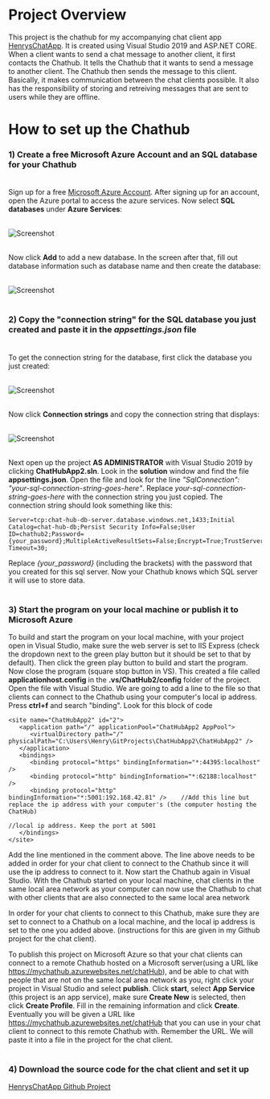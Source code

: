 # Project Overview

This project is the chathub for my accompanying chat client app [HenrysChatApp](https://github.com/hchan41567sf/HenrysChatApp). It is created using Visual Studio 2019 and ASP.NET CORE. When a client wants to send a chat message
to another client, it first contacts the Chathub. It tells the Chathub that it wants to send a message to another client. The Chathub then sends the message to this client.
Basically, it makes communication between the chat clients possible. It also has the responsibility of storing and retreiving messages that are sent to users while they are offline.

# How to set up the Chathub 

### 1) Create a free Microsoft Azure Account and an SQL database for your Chathub <br><br>
Sign up for a free [Microsoft Azure Account](https://azure.microsoft.com/en-us/free/). After signing up for an account, open the Azure portal to access the azure services. 
Now select **SQL databases** under **Azure Services**: <br><br>

![Screenshot](https://i.imgur.com/OtpWcxo.png) <br><br>


Now click **Add** to add a new database. In the screen after that, fill out database information such as database name and then create the database: <br><br>

![Screenshot](https://i.imgur.com/mdWUgiE.png) <br><br>

### 2) Copy the "connection string" for the SQL database you just created and paste it in the *appsettings.json* file <br><br>

To get the connection string for the database, first click the database you just created: <br><br>

![Screenshot](https://i.imgur.com/BNFo3iU.png) <br><br>

Now click **Connection strings** and copy the connection string that displays: <br><br>

![Screenshot](https://i.imgur.com/avFXPTd.png) <br><br>

Next open up the project **AS ADMINISTRATOR** with Visual Studio 2019 by clicking **ChatHubApp2.sln**. Look in the **solution** window and find the file **appsettings.json**. Open the file 
and look for the line *"SqlConnection": "your-sql-connection-string-goes-here"*. Replace *your-sql-connection-string-goes-here* with the connection string you just copied.
The connection string should look something like this:
```
Server=tcp:chat-hub-db-server.database.windows.net,1433;Initial Catalog=chat-hub-db;Persist Security Info=False;User ID=chathub2;Password={your_password};MultipleActiveResultSets=False;Encrypt=True;TrustServerCertificate=False;Connection Timeout=30;
```
Replace *{your_password}* (including the brackets) with the password that you created for this sql server.
Now your Chathub knows which SQL server it will use to store data. <br><br>

### 3) Start the program on your local machine or publish it to Microsoft Azure
To build and start the program on your local machine, with your project open in Visual Studio, make sure the web server is set to IIS Express (check the dropdown next to the green play button but it should be set to that by default). 
Then click the green play button to build
and start the program. Now close the program (square stop button in VS). This created a file called **applicationhost.config** in the **.vs/ChatHub2/config** folder of the project. Open the file with Visual Studio. We
are going to add a line to the file so that clients can connect to the Chathub using your computer's local ip address. Press **ctrl+f** and search "binding". Look for this block of code
```
<site name="ChatHubApp2" id="2">
   <application path="/" applicationPool="ChatHubApp2 AppPool">
      <virtualDirectory path="/" physicalPath="C:\Users\Henry\GitProjects\ChatHubApp2\ChatHubApp2" />
   </application>
   <bindings>
      <binding protocol="https" bindingInformation="*:44395:localhost" />
      <binding protocol="http" bindingInformation="*:62188:localhost" />
      <binding protocol="http" bindingInformation="*:5001:192.168.42.81" />    //Add this line but replace the ip address with your computer's (the computer hosting the ChatHub)
                                                                               //local ip address. Keep the port at 5001                                                                               
   </bindings>
</site>
```
Add the line mentioned in the comment above. The line above needs to be added in order for your chat client to connect to the Chathub since it will use the ip address to connect to it. 
Now start the Chathub again in Visual Studio. With the Chathub started on your local machine, chat clients in the same local area network as your computer can now use 
the Chathub to chat with other clients that are also connected to the same local area network<br>

In order for your chat clients to connect to this Chathub, make sure they are set to connect to a 
Chathub on a local machine, and the local ip address is set to the one you added above. (instructions for this are given in my Github project for the chat client).

To publish this project on Microsoft Azure so that your chat clients can connect to a remote Chathub hosted on a  Microsoft server(using a URL like https://mychathub.azurewebsites.net/chatHub), 
and be able to chat with people that are not on the same local area network as you, right click 
your project in Visual Studio and select **publish**. Click **start**, select **App Service** (this project is an app service), make sure **Create New** is selected, then 
click **Create Profile**. Fill in the remaining information and click **Create**. Eventually you will be given a URL like https://mychathub.azurewebsites.net/chatHub that you can 
use in your chat client to connect to this remote Chathub with. Remember the URL. We will paste it into a file in the project for the chat client.<br><br>

### 4) Download the source code for the chat client and set it up
[HenrysChatApp Github Project](https://github.com/hchan41567sf/HenrysChatApp)
